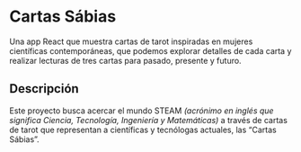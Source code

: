 # Cartas Sábias

Una app React que muestra cartas de tarot inspiradas en mujeres científicas contemporáneas, que podemos explorar detalles de cada carta y realizar lecturas de tres cartas para pasado, presente y futuro.

## Descripción

Este proyecto busca acercar el mundo STEAM _(acrónimo en inglés que significa Ciencia, Tecnología, Ingeniería y Matemáticas)_ a través de cartas de tarot que representan a científicas y tecnólogas actuales, las “Cartas Sábias”.

